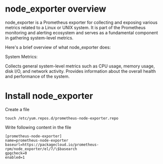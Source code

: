 # node_exporter overview
node_exporter is a Prometheus exporter for collecting and exposing various metrics related to a Linux or UNIX system. It is part of the Prometheus monitoring and alerting ecosystem and serves as a fundamental component in gathering system-level metrics.

Here's a brief overview of what node_exporter does:

System Metrics:

Collects general system-level metrics such as CPU usage, memory usage, disk I/O, and network activity.
Provides information about the overall health and performance of the system.

# Install node_exporter
Create a file 
```
touch /etc/yum.repos.d/prometheus-node-exporter.repo
```
Write following content in the file
```
[prometheus-node-exporter]
name=prometheus-node-exporter
baseurl=https://packagecloud.io/prometheus-rpm/node_exporter/el/7/\$basearch
gpgcheck=0
enabled=1
```
